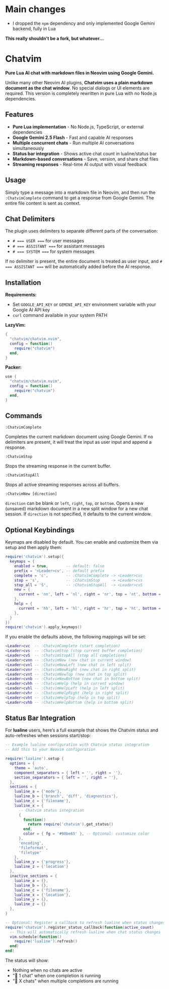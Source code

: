 # Main changes

- I dropped the `npm` dependency and only implemented Google Gemini backend, fully in Lua

**This really shouldn't be a fork, but whatever...**

# Chatvim

**Pure Lua AI chat with markdown files in Neovim using Google Gemini.**

Unlike many other Neovim AI plugins, **Chatvim uses a plain markdown document as
the chat window**. No special dialogs or UI elements are required. This version
is completely rewritten in pure Lua with no Node.js dependencies.

## Features

- **Pure Lua implementation** - No Node.js, TypeScript, or external dependencies
- **Google Gemini 2.5 Flash** - Fast and capable AI responses
- **Multiple concurrent chats** - Run multiple AI conversations simultaneously
- **Status bar integration** - Shows active chat count in lualine/status bar
- **Markdown-based conversations** - Save, version, and share chat files
- **Streaming responses** - Real-time AI output with visual feedback

## Usage

Simply type a message into a markdown file in Neovim, and then run the `:ChatvimComplete`
command to get a response from Google Gemini. The entire file content is sent as context.

## Chat Delimiters

The plugin uses delimiters to separate different parts of the conversation:

- `# === USER ===` for user messages
- `# === ASSISTANT ===` for assistant messages  
- `# === SYSTEM ===` for system messages

If no delimiter is present, the entire document is treated as user input, and
`# === ASSISTANT ===` will be automatically added before the AI response.

## Installation

**Requirements:**
- Set `GOOGLE_API_KEY` or `GEMINI_API_KEY` environment variable with your Google AI API key
- `curl` command available in your system PATH

**LazyVim:**

```lua
{
  "chatvim/chatvim.nvim",
  config = function()
    require("chatvim")
  end,
}
```

**Packer:**

```lua
use {
  "chatvim/chatvim.nvim",
  config = function()
    require("chatvim")
  end,
}
```

## Commands

```vim
:ChatvimComplete
```

Completes the current markdown document using Google Gemini. If no delimiters are
present, it will treat the input as user input and append a response.

```vim
:ChatvimStop
```

Stops the streaming response in the current buffer.

```vim
:ChatvimStopAll
```

Stops all active streaming responses across all buffers.

```vim
:ChatvimNew [direction]
```

`direction` can be blank or `left`, `right`, `top`, or `bottom`. Opens a new
(unsaved) markdown document in a new split window for a new chat session. If
`direction` is not specified, it defaults to the current window.

## Optional Keybindings

Keymaps are disabled by default. You can enable and customize them via setup and then apply them:

```lua
require('chatvim').setup({
  keymaps = {
    enabled = true,        -- default: false
    prefix = '<Leader>cv', -- default prefix
    complete = 'c',        -- :ChatvimComplete -> <Leader>cvc
    stop = 's',            -- :ChatvimStop     -> <Leader>cvs
    stop_all = 'S',        -- :ChatvimStopAll  -> <Leader>cvS
    new = {
      current = 'nn', left = 'nl', right = 'nr', top = 'nt', bottom = 'nb',
    },
    help = {
      current = 'hh', left = 'hl', right = 'hr', top = 'ht', bottom = 'hb',
    },
  }
})
require('chatvim').apply_keymaps()
```

If you enable the defaults above, the following mappings will be set:

```lua
<Leader>cvc  -- :ChatvimComplete (start completion)
<Leader>cvs  -- :ChatvimStop (stop current buffer completion)
<Leader>cvS  -- :ChatvimStopAll (stop all completions)
<Leader>cvnn -- :ChatvimNew (new chat in current window)
<Leader>cvnl -- :ChatvimNewLeft (new chat in left split)
<Leader>cvnr -- :ChatvimNewRight (new chat in right split)
<Leader>cvnt -- :ChatvimNewTop (new chat in top split)
<Leader>cvnb -- :ChatvimNewBottom (new chat in bottom split)
<Leader>cvhh -- :ChatvimHelp (help in current window)
<Leader>cvhl -- :ChatvimHelpLeft (help in left split)
<Leader>cvhr -- :ChatvimHelpRight (help in right split)
<Leader>cvht -- :ChatvimHelpTop (help in top split)
<Leader>cvhb -- :ChatvimHelpBottom (help in bottom split)
```

## Status Bar Integration

For **lualine** users, here’s a full example that shows the Chatvim status and auto-refreshes when sessions start/stop:

```lua
-- Example lualine configuration with Chatvim status integration
-- Add this to your Neovim configuration

require('lualine').setup {
  options = {
    theme = 'auto',
    component_separators = { left = '', right = ''},
    section_separators = { left = '', right = ''},
  },
  sections = {
    lualine_a = {'mode'},
    lualine_b = {'branch', 'diff', 'diagnostics'},
    lualine_c = {'filename'},
    lualine_x = {
      -- Chatvim status integration
      {
        function()
          return require('chatvim').get_status()
        end,
        color = { fg = '#98be65' }, -- Optional: customize color
      },
      'encoding', 
      'fileformat', 
      'filetype'
    },
    lualine_y = {'progress'},
    lualine_z = {'location'}
  },
  inactive_sections = {
    lualine_a = {},
    lualine_b = {},
    lualine_c = {'filename'},
    lualine_x = {'location'},
    lualine_y = {},
    lualine_z = {}
  },
}

-- Optional: Register a callback to refresh lualine when status changes
require('chatvim').register_status_callback(function(active_count)
  -- This will automatically refresh lualine when chat status changes
  vim.schedule(function()
    require('lualine').refresh()
  end)
end)
```

The status will show:
- Nothing when no chats are active
- "🤖 1 chat" when one completion is running
- "🤖 X chats" when multiple completions are running
